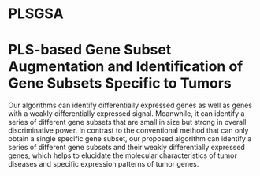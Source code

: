 # PLSGSA
PLS-based Gene Subset Augmentation and Identification of Gene Subsets Specific to Tumors
==================================
Our algorithms can identify differentially expressed genes as well as genes with a weakly differentially expressed signal. Meanwhile, it can identify a series of different gene subsets that are small in size but strong in overall discriminative power. In contrast to the conventional method that can only obtain a single specific gene subset, our proposed algorithm can identify a series of different gene subsets and their weakly differentially expressed genes, which helps to elucidate the molecular characteristics of tumor diseases and specific expression patterns of tumor genes.
